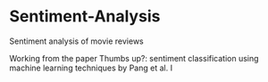 # Sentiment-Analysis
Sentiment analysis of movie reviews

Working from the paper Thumbs up?: sentiment classification using machine learning techniques by Pang et al. I 
